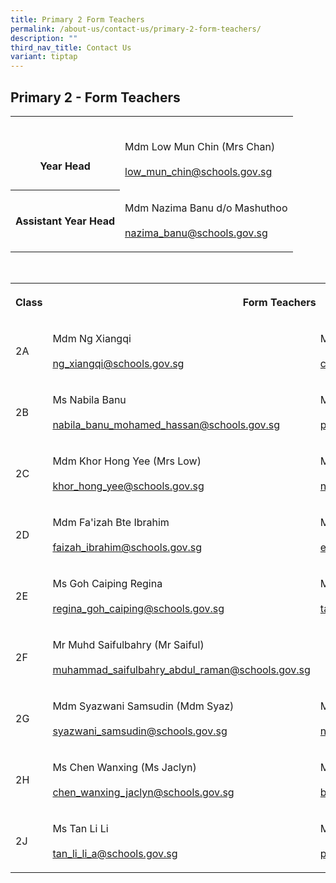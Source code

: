```yaml
---
title: Primary 2 Form Teachers
permalink: /about-us/contact-us/primary-2-form-teachers/
description: ""
third_nav_title: Contact Us
variant: tiptap
---
```

<h2><strong>Primary 2 - Form Teachers</strong></h2><table><tbody><tr><th rowspan="1" colspan="1"><p><br><br>Year Head</p></th><td rowspan="1" colspan="1"><p><br>Mdm Low Mun Chin (Mrs Chan)<br><br><a href="mailto:low_mun_chin@schools.gov.sg" rel="noopener noreferrer nofollow" target="_blank">low_mun_chin@schools.gov.sg</a></p></td></tr><tr><th rowspan="1" colspan="1"><p>Assistant Year Head</p></th><td rowspan="1" colspan="1"><p>Mdm Nazima Banu d/o Mashuthoo<br><br><a href="mailto:nazima_banu@schools.gov.sg" rel="noopener noreferrer nofollow" target="_blank">nazima_banu@schools.gov.sg</a></p></td></tr></tbody></table><p><br></p><table><tbody><tr><th rowspan="1" colspan="1"><p>Class</p></th><th rowspan="1" colspan="2"><p>Form Teachers</p></th></tr><tr><td rowspan="1" colspan="1"><p>2A</p></td><td rowspan="1" colspan="1"><p>Mdm Ng Xiangqi<br><br><a href="mailto:ng_xiangqi@schools.gov.sg" rel="noopener noreferrer nofollow" target="_blank">ng_xiangqi@schools.gov.sg</a></p></td><td rowspan="1" colspan="1"><p>Ms Chen Wanxing (Ms Jaclyn)<br><br><a href="mailto:chen_wanxing_jaclyn@schools.gov.sg" rel="noopener noreferrer nofollow" target="_blank">chen_wanxing_jaclyn@schools.gov.sg</a><br></p></td></tr><tr><td rowspan="1" colspan="1"><p>2B</p></td><td rowspan="1" colspan="1"><p>Ms Nabila Banu<br><br><a href="mailto:nabila_banu_mohamed_hassan@schools.gov.sg" rel="noopener noreferrer nofollow" target="_blank">nabila_banu_mohamed_hassan@schools.gov.sg</a></p></td><td rowspan="1" colspan="1"><p>Mdm Peng Jing Jing<br><br><a href="mailto:peng_jingjing@schools.gov.sg" rel="noopener noreferrer nofollow" target="_blank">peng_jingjing@schools.gov.sg</a><br></p></td></tr><tr><td rowspan="1" colspan="1"><p>2C</p></td><td rowspan="1" colspan="1"><p>Mdm Khor Hong Yee (Mrs Low)<br><br><a href="mailto:khor_hong_yee@schools.gov.sg" rel="noopener noreferrer nofollow" target="_blank">khor_hong_yee@schools.gov.sg</a></p></td><td rowspan="1" colspan="1"><p>Mdm Nur Saarah Lim<br><br><a href="mailto:nur_saarah_lim@schools.gov.sg" rel="noopener noreferrer nofollow" target="_blank">nur_saarah_lim@schools.gov.sg</a></p></td></tr><tr><td rowspan="1" colspan="1"><p>2D</p></td><td rowspan="1" colspan="1"><p>Mdm Fa'izah Bte Ibrahim<br><br><a href="mailto:faizah_ibrahim@schools.gov.sg" rel="noopener noreferrer nofollow" target="_blank">faizah_ibrahim@schools.gov.sg</a></p></td><td rowspan="1" colspan="1"><p>Ms Eng Mei Qing<br><br><a href="mailto:eng_mei_qing@schools.gov.sg" rel="noopener noreferrer" target="_blank">eng_mei_qing@schools.gov.sg</a></p></td></tr><tr><td rowspan="1" colspan="1"><p>2E</p></td><td rowspan="1" colspan="1"><p>Ms Goh Caiping Regina<br><br><a href="mailto:regina_goh_caiping@schools.gov.sg" rel="noopener noreferrer nofollow" target="_blank">regina_goh_caiping@schools.gov.sg</a></p></td><td rowspan="1" colspan="1"><p>Ms Tan Jia Yi<br><br><a href="mailto:tan_jia_yi@schools.gov.sg" rel="noopener noreferrer nofollow" target="_blank">tan_jia_yi@schools.gov.sg</a></p></td></tr><tr><td rowspan="1" colspan="1"><p>2F</p></td><td rowspan="1" colspan="1"><p>Mr Muhd Saifulbahry (Mr Saiful)<br><br><a href="mailto:muhammad_saifulbahry_abdul_raman@schools.gov.sg" rel="noopener noreferrer nofollow" target="_blank">muhammad_saifulbahry_abdul_raman@schools.gov.sg</a></p></td><td rowspan="1" colspan="1"><p></p></td></tr><tr><td rowspan="1" colspan="1"><p>2G</p></td><td rowspan="1" colspan="1"><p>Mdm Syazwani Samsudin (Mdm Syaz)<br><br><a href="mailto:syazwani_samsudin@schools.gov.sg" rel="noopener noreferrer nofollow" target="_blank">syazwani_samsudin@schools.gov.sg</a></p></td><td rowspan="1" colspan="1"><p>Mdm Nazima Banu<br><br><a href="mailto:nazima_banu@schools.gov.sg" rel="noopener noreferrer" target="_blank">nazima_banu@schools.gov.sg</a></p></td></tr><tr><td rowspan="1" colspan="1"><p>2H</p></td><td rowspan="1" colspan="1"><p>Ms Chen Wanxing (Ms Jaclyn)<br><br><a href="mailto:chen_wanxing_jaclyn@schools.gov.sg" rel="noopener noreferrer nofollow" target="_blank">chen_wanxing_jaclyn@schools.gov.sg</a></p></td><td rowspan="1" colspan="1"><p>Mdm Benasir<br><br><a href="mailto:benasir_a@schools.gov.sg" rel="noopener noreferrer nofollow" target="_blank">benasir_a@schools.gov.sg</a></p></td></tr><tr><td rowspan="1" colspan="1"><p>2J</p></td><td rowspan="1" colspan="1"><p>Ms Tan Li Li<br><br><a href="mailto:tan_li_li_a@schools.gov.sg" rel="noopener noreferrer" target="_blank">tan_li_li_a@schools.gov.sg</a></p></td><td rowspan="1" colspan="1"><p>Ms Pierre Rachel Edmond<br><br><a href="mailto:pierre_rachel_edmond@schools.gov.sg" rel="noopener noreferrer" target="_blank">pierre_rachel_edmond@schools.gov.sg</a></p></td></tr></tbody></table><p></p>